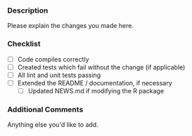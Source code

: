 ### Description

Please explain the changes you made here.

### Checklist

- [ ] Code compiles correctly
- [ ] Created tests which fail without the change (if applicable)
- [ ] All lint and unit tests passing
- [ ] Extended the README / documentation, if necessary
  - [ ] Updated NEWS.md if modifying the R package

### Additional Comments

Anything else you'd like to add.
